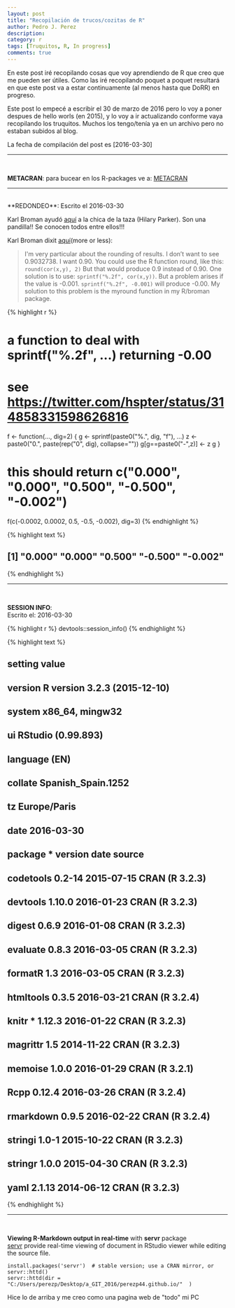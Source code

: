 ```yaml
---
layout: post
title: "Recopilación de trucos/cozitas de R"
author: Pedro J. Perez
description: 
category: r
tags: [Truquitos, R, In progress]
comments: true
---
```




En este post iré recopilando cosas que voy aprendiendo de R que creo que me pueden ser útiles. Como las iré recopilando poquet a poquet resultará en que este post va a estar continuamente (al menos hasta que DoRR) en progreso. 

Este post lo empecé a escribir el 30 de marzo de 2016 pero lo voy a poner despues de hello worls (en 2015), y lo voy a ir actualizando conforme vaya recopilando los truquitos. Muchos los tengo/tenía ya en un archivo pero no estaban subidos al blog.    

La fecha de compilación del post es [2016-03-30]


------------------------ 

<br>  

**METACRAN**: para bucear en los R-packages ve a:  [METACRAN](http://www.r-pkg.org/)






------------------------ 

<br>  
**REDONDEO**:   
Escrito el 2016-03-30

Karl Broman ayudó [aquí](https://gist.github.com/kbroman/5217617) a la chica de la taza (Hilary Parker). Son una pandilla!! Se conocen todos entre ellos!!!  

Karl Broman dixit [aquí](http://kbroman.org/knitr_knutshell/pages/Rmarkdown.html)(more or less):  

> I'm very particular about the rounding of results. I don’t want to see 0.9032738. I want 0.90. You could use the R function round, like this: `round(cor(x,y), 2)` But that would produce 0.9 instead of 0.90. One solution is to use: `sprintf("%.2f", cor(x,y))`. But a problem arises if the value is -0.001. `sprintf("%.2f", -0.001)` will produce -0.00. My solution to this problem is the myround function in my R/broman package.


{% highlight r %}
# a function to deal with sprintf("%.2f", ...) returning -0.00
# see https://twitter.com/hspter/status/314858331598626816

f <- function(..., dig=2) {
  g <- sprintf(paste0("%.", dig, "f"), ...)
  z <- paste0("0.", paste(rep("0", dig), collapse=""))
  g[g==paste0("-",z)] <- z
  g
}

# this should return c("0.000", "0.000", "0.500", "-0.500", "-0.002")
f(c(-0.0002, 0.0002, 0.5, -0.5, -0.002), dig=3)
{% endhighlight %}



{% highlight text %}
## [1] "0.000"  "0.000"  "0.500"  "-0.500" "-0.002"
{% endhighlight %}



------------------------ 

<br>  

**SESSION INFO**:   
Escrito el: 2016-03-30


{% highlight r %}
devtools::session_info()
{% endhighlight %}



{% highlight text %}
##  setting  value                       
##  version  R version 3.2.3 (2015-12-10)
##  system   x86_64, mingw32             
##  ui       RStudio (0.99.893)          
##  language (EN)                        
##  collate  Spanish_Spain.1252          
##  tz       Europe/Paris                
##  date     2016-03-30                  
## 
##  package   * version date       source        
##  codetools   0.2-14  2015-07-15 CRAN (R 3.2.3)
##  devtools    1.10.0  2016-01-23 CRAN (R 3.2.3)
##  digest      0.6.9   2016-01-08 CRAN (R 3.2.3)
##  evaluate    0.8.3   2016-03-05 CRAN (R 3.2.3)
##  formatR     1.3     2016-03-05 CRAN (R 3.2.3)
##  htmltools   0.3.5   2016-03-21 CRAN (R 3.2.4)
##  knitr     * 1.12.3  2016-01-22 CRAN (R 3.2.3)
##  magrittr    1.5     2014-11-22 CRAN (R 3.2.3)
##  memoise     1.0.0   2016-01-29 CRAN (R 3.2.1)
##  Rcpp        0.12.4  2016-03-26 CRAN (R 3.2.4)
##  rmarkdown   0.9.5   2016-02-22 CRAN (R 3.2.4)
##  stringi     1.0-1   2015-10-22 CRAN (R 3.2.3)
##  stringr     1.0.0   2015-04-30 CRAN (R 3.2.3)
##  yaml        2.1.13  2014-06-12 CRAN (R 3.2.3)
{% endhighlight %}


------------------------ 

<br>  

**Viewing R-Markdown output in real-time** with **servr** package   
[servr](https://github.com/yihui/servr)   provide real-time viewing of document in RStudio viewer while editing the source file.


```
install.packages('servr')  # stable version; use a CRAN mirror, or
servr::httd()
servr::httd(dir = "C:/Users/perezp/Desktop/a_GIT_2016/perezp44.github.io/"  )

```

Hice lo de arriba y me creo como una pagina web de "todo" mi PC
